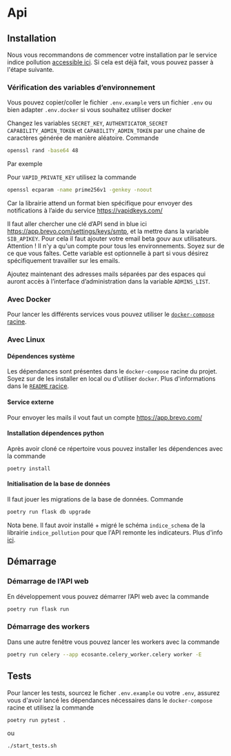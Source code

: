 # Api

## Installation

Nous vous recommandons de commencer votre installation par le service indice pollution [accessible ici](../libs/indice_pollution). Si cela est déjà fait, vous pouvez passer à l'étape suivante.

### Vérification des variables d’environnement

Vous pouvez copier/coller le fichier `.env.example` vers un fichier `.env` ou bien adapter `.env.docker` si vous souhaitez utiliser docker

Changez les variables `SECRET_KEY`, `AUTHENTICATOR_SECRET` `CAPABILITY_ADMIN_TOKEN` et `CAPABILITY_ADMIN_TOKEN` par une chaine de caractères générée de manière aléatoire. Commande

```bash
openssl rand -base64 48
```

Par exemple

Pour `VAPID_PRIVATE_KEY` utilisez la commande

```bash
openssl ecparam -name prime256v1 -genkey -noout
```

Car la librairie attend un format bien spécifique pour envoyer des notifications à l’aide du service https://vapidkeys.com/

Il faut aller chercher une clé d’API send in blue ici https://app.brevo.com/settings/keys/smtp, et la mettre dans la variable `SIB_APIKEY`. Pour cela il faut ajouter votre email beta gouv aux utilisateurs. Attention ! Il n'y a qu'un compte pour tous les environnements. Soyez sur de ce que vous faîtes. Cette variable est optionnelle à part si vous désirez spécifiquement travailler sur les emails.

Ajoutez maintenant des adresses mails séparées par des espaces qui auront accès à l’interface d’administration dans la variable `ADMINS_LIST`.

### Avec Docker

Pour lancer les différents services vous pouvez utiliser le [`docker-compose` racine](../docker-compose.yml).

### Avec Linux

#### Dépendences système

Les dépendances sont présentes dans le `docker-compose` racine du projet. Soyez sur de les installer en local ou d'utiliser `docker`. Plus d'informations dans le [`README` racice](../README.md).

#### Service externe

Pour envoyer les mails il vout faut un compte https://app.brevo.com/

#### Installation dépendences python

Après avoir cloné ce répertoire vous pouvez installer les dépendences avec la commande

```
poetry install
```

#### Initialisation de la base de données

Il faut jouer les migrations de la base de données. Commande

```bash
poetry run flask db upgrade
```

Nota bene. Il faut avoir installé + migré le schéma `indice_schema` de la librairie `indice_pollution` pour que l'API remonte les indicateurs. Plus d'info [ici](../libs/indice_pollution/README.md).

## Démarrage

### Démarrage de l’API web

En développement vous pouvez démarrer l’API web avec la commande

```bash
poetry run flask run
```

### Démarrage des workers

Dans une autre fenêtre vous pouvez lancer les workers avec la commande

```bash
poetry run celery --app ecosante.celery_worker.celery worker -E
```

## Tests

Pour lancer les tests, sourcez le ficher `.env.example` ou votre `.env`, assurez vous d'avoir lancé les dépendances nécessaires dans le `docker-compose` racine et utilisez la commande

```bash
poetry run pytest .
```

ou

```
./start_tests.sh
```
